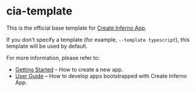 # cia-template

This is the official base template for [Create Inferno App](https://github.com/facebook/create-inferno-app).

If you don't specify a template (for example, `--template typescript`), this template will be used by default.

For more information, please refer to:

- [Getting Started](https://create-inferno-app.dev/docs/getting-started) – How to create a new app.
- [User Guide](https://create-inferno-app.dev) – How to develop apps bootstrapped with Create Inferno App.
